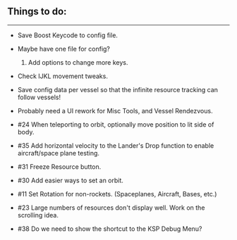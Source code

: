 ## Things to do:
---

* Save Boost Keycode to config file.

* Maybe have one file for config?
  1. Add options to change more keys.

* Check IJKL movement tweaks.

* Save config data per vessel so that the infinite resource tracking can follow vessels!

* Probably need a UI rework for Misc Tools, and Vessel Rendezvous.

* #24 When teleporting to orbit, optionally move position to lit side of body.

* #35 Add horizontal velocity to the Lander's Drop function to enable aircraft/space plane testing.

* #31 Freeze Resource button.

* #30 Add easier ways to set an orbit.

* #11 Set Rotation for non-rockets. (Spaceplanes, Aircraft, Bases, etc.)

* #23 Large numbers of resources don't display well.
      Work on the scrolling idea.

* #38 Do we need to show the shortcut to the KSP Debug Menu?

